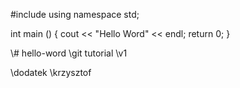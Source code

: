 #include<iostream>
using namespace std;

int main ()
{ cout << "Hello Word" << endl;
return 0;
}

\\# hello-word
\\git tutorial
\\v1


\\dodatek
\\krzysztof
